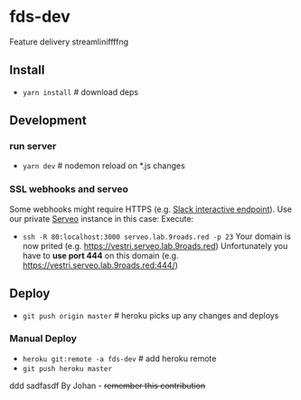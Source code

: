 # fds-dev
Feature delivery streamliniffffng

## Install
- `yarn install` # download deps

## Development
### run server
- `yarn dev` # nodemon reload on *.js changes

### SSL webhooks and serveo
Some webhooks might require HTTPS (e.g. [Slack interactive endpoint](https://api.slack.com/interactivity/actions)).
Use our private [Serveo](http://serveo.net/) instance in this case:
Execute:
- `ssh -R 80:localhost:3000 serveo.lab.9roads.red -p 23`
Your domain is now prited (e.g. https://vestri.serveo.lab.9roads.red)
Unfortunately you have to **use port 444** on this domain (e.g. https://vestri.serveo.lab.9roads.red:444/)


## Deploy
- `git push origin master` # heroku picks up any changes and deploys
### Manual Deploy
- `heroku git:remote -a fds-dev` # add heroku remote
- `git push heroku master`

ddd
sadfasdf
By Johan - ~~remember this contribution~~
